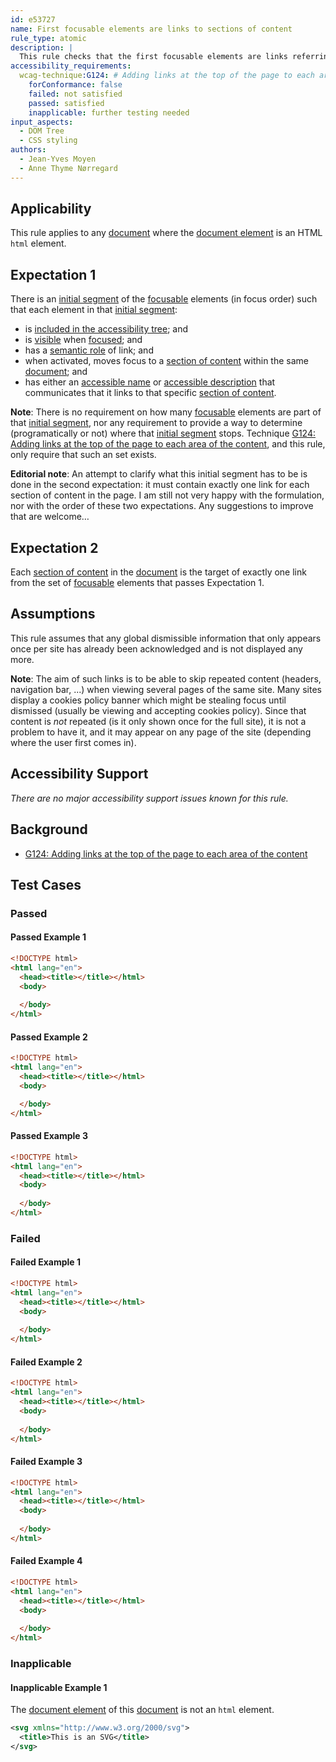 ```yaml
---
id: e53727
name: First focusable elements are links to sections of content
rule_type: atomic
description: |
  This rule checks that the first focusable elements are links referring to sections of content on the same page
accessibility_requirements:
  wcag-technique:G124: # Adding links at the top of the page to each area of the content
    forConformance: false
    failed: not satisfied
    passed: satisfied
    inapplicable: further testing needed
input_aspects:
  - DOM Tree
  - CSS styling
authors:
  - Jean-Yves Moyen
  - Anne Thyme Nørregard
---
```


## Applicability

This rule applies to any [document](#https://dom.spec.whatwg.org/#concept-document) where the [document element](#https://dom.spec.whatwg.org/#document-element) is an HTML `html` element.

## Expectation 1

There is an [initial segment](#initial-segment) of the [focusable](#focusable) elements (in focus order) such that each element in that [initial segment](#initial-segment):
- is [included in the accessibility tree](#included-in-the-accessibility-tree); and
- is [visible](#visible) when [focused](#focused); and
- has a [semantic role](#semantic-role) of link; and
- when activated, moves focus to a [section of content](#section-of-content) within the same [document](#https://dom.spec.whatwg.org/#concept-document); and
- has either an [accessible name](#accessible-name) or [accessible description](#accessible-description) that communicates that it links to that specific [section of content](#section-of-content).

**Note**: There is no requirement on how many [focusable](#focusable) elements are part of that [initial segment](#initial-segment), nor any requirement to provide a way to determine (programatically or not) where that [initial segment](#initial-segment) stops. Technique [G124: Adding links at the top of the page to each area of the content](https://www.w3.org/WAI/WCAG21/Techniques/general/G124), and this rule, only require that such an set exists.

**Editorial note**: An attempt to clarify what this initial segment has to be is done in the second expectation: it must contain exactly one link for each section of content in the page. I am still not very happy with the formulation, nor with the order of these two expectations. Any suggestions to improve that are welcome…

## Expectation 2

Each [section of content](#section-of-content) in the [document](#https://dom.spec.whatwg.org/#concept-document) is the target of exactly one link from the set of [focusable](#focusable) elements that passes Expectation 1.

## Assumptions

This rule assumes that any global dismissible information that only appears once per site has already been acknowledged and is not displayed any more.

**Note**: The aim of such links is to be able to skip repeated content (headers, navigation bar, ...) when viewing several pages of the same site. Many sites display a cookies policy banner which might be stealing focus until dismissed (usually be viewing and accepting cookies policy). Since that content is *not* repeated (is it only shown once for the full site), it is not a problem to have it, and it may appear on any page of the site (depending where the user first comes in).

## Accessibility Support

_There are no major accessibility support issues known for this rule._

## Background

- [G124: Adding links at the top of the page to each area of the content](https://www.w3.org/WAI/WCAG21/Techniques/general/G124)

## Test Cases

### Passed

#### Passed Example 1

```html
<!DOCTYPE html>
<html lang="en">
  <head><title></title></html>
  <body>
  
  </body>
</html>
```

#### Passed Example 2

```html
<!DOCTYPE html>
<html lang="en">
  <head><title></title></html>
  <body>

  </body>
</html>
```

#### Passed Example 3

```html
<!DOCTYPE html>
<html lang="en">
  <head><title></title></html>
  <body>
  
  </body>
</html>
```

### Failed

#### Failed Example 1

```html
<!DOCTYPE html>
<html lang="en">
  <head><title></title></html>
  <body>
  
  </body>
</html>
```

#### Failed Example 2

```html
<!DOCTYPE html>
<html lang="en">
  <head><title></title></html>
  <body>
  
  </body>
</html>
```

#### Failed Example 3

```html
<!DOCTYPE html>
<html lang="en">
  <head><title></title></html>
  <body>
  
  </body>
</html>
```

#### Failed Example 4

```html
<!DOCTYPE html>
<html lang="en">
  <head><title></title></html>
  <body>
  
  </body>
</html>
```

### Inapplicable

#### Inapplicable Example 1

The [document element](#https://dom.spec.whatwg.org/#document-element) of this [document](#https://dom.spec.whatwg.org/#concept-document) is not an `html` element.

```svg
<svg xmlns="http://www.w3.org/2000/svg">
  <title>This is an SVG</title>
</svg>
```

